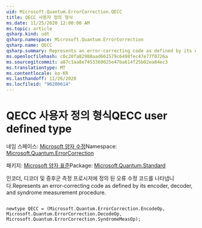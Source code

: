 ```yaml
---
uid: Microsoft.Quantum.ErrorCorrection.QECC
title: QECC 사용자 정의 형식
ms.date: 11/25/2020 12:00:00 AM
ms.topic: article
qsharp.kind: udt
qsharp.namespace: Microsoft.Quantum.ErrorCorrection
qsharp.name: QECC
qsharp.summary: Represents an error-correcting code as defined by its encoder, decoder, and syndrome measurement procedure.
ms.openlocfilehash: c0c20fa82988aad661579c6498fec47e77f0726a
ms.sourcegitcommit: a87c1aa8e7453360025e47ba614f25b02ea84ec3
ms.translationtype: MT
ms.contentlocale: ko-KR
ms.lasthandoff: 11/26/2020
ms.locfileid: "96200614"
---
```

# <a name="qecc-user-defined-type"></a><span data-ttu-id="af339-102">QECC 사용자 정의 형식</span><span class="sxs-lookup"><span data-stu-id="af339-102">QECC user defined type</span></span>

<span data-ttu-id="af339-103">네임 스페이스: [Microsoft 양자 수정](xref:Microsoft.Quantum.ErrorCorrection)</span><span class="sxs-lookup"><span data-stu-id="af339-103">Namespace: [Microsoft.Quantum.ErrorCorrection](xref:Microsoft.Quantum.ErrorCorrection)</span></span>

<span data-ttu-id="af339-104">패키지: [Microsoft 양자 표준](https://nuget.org/packages/Microsoft.Quantum.Standard)</span><span class="sxs-lookup"><span data-stu-id="af339-104">Package: [Microsoft.Quantum.Standard](https://nuget.org/packages/Microsoft.Quantum.Standard)</span></span>


<span data-ttu-id="af339-105">인코더, 디코더 및 증후군 측정 프로시저에 정의 된 오류 수정 코드를 나타냅니다.</span><span class="sxs-lookup"><span data-stu-id="af339-105">Represents an error-correcting code as defined by its encoder, decoder, and syndrome measurement procedure.</span></span>

```qsharp

newtype QECC = (Microsoft.Quantum.ErrorCorrection.EncodeOp, Microsoft.Quantum.ErrorCorrection.DecodeOp, Microsoft.Quantum.ErrorCorrection.SyndromeMeasOp);
```

